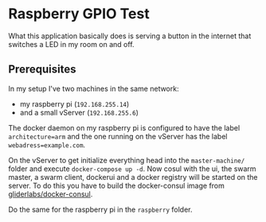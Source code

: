 # Raspberry GPIO Test

What this application basically does is serving a button in the internet that switches a LED in my room on and off.

## Prerequisites
In my setup I've two machines in the same network:
 - my raspberry pi (`192.168.255.14`)
 - and a small vServer (`192.168.255.6`)

The docker daemon on my raspberry pi is configured to have the label `architecture=arm` and the one running on the vServer has the label `webadress=example.com`.

On the vServer to get initialize everything head into the `master-machine/` folder and execute `docker-compose up -d`. Now cosul with the ui, the swarm master, a swarm client, dockerui and a docker registry will be started on the server. To do this you have to build the docker-consul image from [gliderlabs/docker-consul](https://github.com/gliderlabs/docker-consul).

Do the same for the raspberry pi in the `raspberry` folder.
